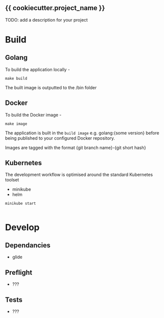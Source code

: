 {{ cookiecutter.project_name }}
-------------------------------

TODO: add a description for your project


Build
=====

Golang
-----

To build the application locally -

```
make build
```

The built image is outputted to the /bin folder

Docker
------

To build the Docker image -

```
make image
```

The application is built in the `build image` e.g. golang:{some version} before being published to your configured Docker repository.

Images are tagged with the format {git branch name}-{git short hash}


Kubernetes
----------

The development workflow is optimised around the standard Kubernetes toolset

- minikube
- helm

```
minikube start


```



Develop
=======

Dependancies
------------

- glide

Preflight
---------

- ???

Tests
-----

- ???


